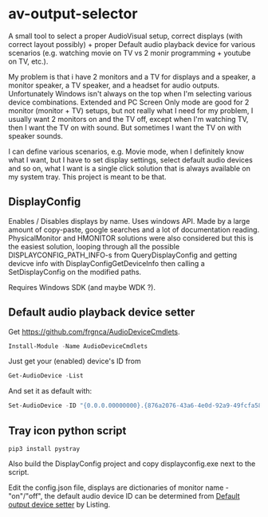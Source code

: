 # av-output-selector

A small tool to select a proper AudioVisual setup, correct displays (with correct layout possibly) + proper Default audio playback device for various scenarios (e.g. watching movie on TV vs 2 monir programming + youtube on TV, etc.).

My problem is that i have 2 monitors and a TV for displays and a speaker, a monitor speaker, a TV speaker, and a headset for audio outputs.
Unfortunately Windows isn't always on the top when I'm selecting various device combinations.
Extended and PC Screen Only mode are good for 2 monitor (monitor + TV) setups, but not really what I need for my problem, I usually want 2 monitors on and the TV off, except when I'm watching TV, then I want the TV on with sound. But sometimes I want the TV on with speaker sounds.

I can define various scenarios, e.g. Movie mode, when I definitely know what I want, but I have to set display settings, select default audio devices and so on, what I want is a single click solution that is always available on my system tray.
This project is meant to be that.

## DisplayConfig

Enables / Disables displays by name. Uses windows API. Made by a large amount of copy-paste, google searches and a lot of documentation reading. PhysicalMonitor and HMONITOR solutions were also considered but this is the easiest solution, looping through all the possible DISPLAYCONFIG_PATH_INFO-s from QueryDisplayConfig and getting devicve info with DisplayConfigGetDeviceInfo then calling a SetDisplayConfig on the modified paths.

Requires Windows SDK (and maybe WDK ?).

## Default audio playback device setter

Get https://github.com/frgnca/AudioDeviceCmdlets.

```PowerShell
Install-Module -Name AudioDeviceCmdlets
```

Just get your (enabled) device's ID from
```PowerShell
Get-AudioDevice -List
```

And set it as default with:
```PowerShell
Set-AudioDevice -ID "{0.0.0.00000000}.{876a2076-43a6-4e0d-92a9-49fcfa580025}"
```

## Tray icon python script

```
pip3 install pystray
```
Also build the DisplayConfig project and copy displayconfig.exe next to the script.

Edit the config.json file, displays are dictionaries of monitor name - "on"/"off", the default audio device ID can be determined from [Default output device setter](#default-output-device-setter) by Listing.
